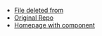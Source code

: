 - [File deleted from](https://github.com/Uvacoder/abc-dev-roadmap/tree/master/components)
- [Original Repo](https://github.com/kamranahmedse/developer-roadmap)
- [Homepage with component](https://roadmap.sh)
